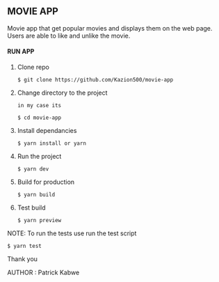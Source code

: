 ## MOVIE APP

Movie app that get popular movies and displays them on the web page. Users are able to like and unlike the movie.

#### RUN APP

1. Clone repo
   ```
   $ git clone https://github.com/Kazion500/movie-app
   ```
2. Change directory to the project
   <br>

   `in my case its`

   ```
   $ cd movie-app
   ```

3. Install dependancies

   ```
   $ yarn install or yarn
   ```

4. Run the project

   ```
   $ yarn dev
   ```

5. Build for production
   ```
   $ yarn build
   ```
6. Test build
   ```
   $ yarn preview

   ```
   
NOTE: To run the tests use run the test script
```
$ yarn test
```

Thank you
<br/>

AUTHOR : Patrick Kabwe
